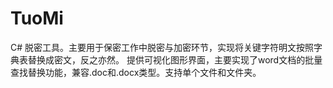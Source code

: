 TuoMi
=====

C# 脱密工具。主要用于保密工作中脱密与加密环节，实现将关键字符明文按照字典表替换成密文，反之亦然。 提供可视化图形界面，主要实现了word文档的批量查找替换功能，兼容.doc和.docx类型。支持单个文件和文件夹。
